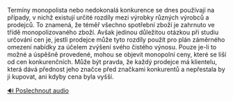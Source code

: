 
Termíny monopolista nebo nedokonalá konkurence se dnes používají na případy, v nichž existují určité rozdíly mezi výrobky různých výrobců a prodejců. To znamená, že téměř všechno spotřební zboží je zahrnuto ve třídě monopolizovaného zboží. Avšak jedinou důležitou otázkou při studiu určování cen je, jestli prodejce může tyto rozdíly použít pro plán záměrného omezení nabídky za účelem zvýšení svého čistého výnosu. Pouze je-li to možné a úspěšně provedené, mohou se objevit monopolní ceny, které se liší od cen konkurenčních. Může být pravda, že každý prodejce má klientelu, která dává přednost jeho značce před značkami konkurentů a nepřestala by ji kupovat, ani kdyby cena byla vyšší.

[🔊 Poslechnout audio](/data/7-paragraphs/audio/chapter_65/para_001-Termny-monopolista-nebo-nedokonal-konkurence-se.mp3)
